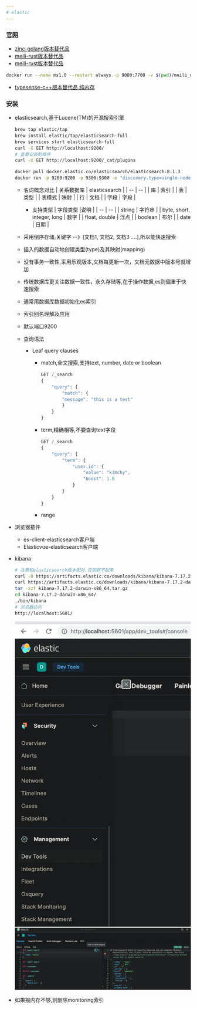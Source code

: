 ```yaml
---
# elastic
---
```


### [官网](https://www.elastic.co/)

* [zinc-golang版本替代品](https://github.com/zinclabs/zinc)
* [meili-rust版本替代品](https://github.com/meilisearch/MeiliSearch)
* [meili-rust版本替代品](https://typesense.org/)

```bash
docker run --name ms1.0 --restart always -p 9080:7700 -v $(pwd)/meili_data:/meili_data -d getmeili/meilisearch:v1.0
```

* [typesense-c++版本替代品,纯内存](https://typesense.org/)

### 安装

* elasticsearch,基于Lucene(TM)的开源搜索引擎

    ```sh
    brew tap elastic/tap
    brew install elastic/tap/elasticsearch-full
    brew services start elasticsearch-full
    curl -X GET http://localhost:9200/
    # 查看安装的插件
    curl -X GET http://localhost:9200/_cat/plugins
    ```

    ```sh
    docker pull docker.elastic.co/elasticsearch/elasticsearch:8.1.3
    docker run -p 9200:9200 -p 9300:9300 -e "discovery.type=single-node" docker.elastic.co/elasticsearch/elasticsearch:8.1.3
    ```

  * 名词概念对比
        | 关系数据库 | elasticsearch |
        | -- | -- |
        | 库 | 索引 |
        | 表 | 类型 |
        | 表模式 | 映射 |
        | 行 | 文档 |
        | 字段 | 字段 |
    * 支持类型
        | 字段类型 |说明 |
        | -- | -- |
        | string | 字符串 |
        | byte, short, integer, long | 数字 |
        | float, double | 浮点 |
        | boolean | 布尔 |
        | date | 日期 |

  * 采用倒序存储,关键字 --》[文档1, 文档2, 文档3 ....],所以能快速搜索

  * 插入的数据自动地创建类型(type)及其映射(mapping)

  * 没有事务一致性,采用乐观版本,文档每更新一次，文档元数据中版本号就增加

  * 传统数据库更关注数据一致性，永久存储等,在于操作数据,es则偏重于快速搜索

  * 通常用数据库数据初始化es索引

  * 索引别名理解及应用

  * 默认端口9200

  * 查询语法
    * Leaf query clauses
      * match,全文搜索,支持text, number, date or boolean

        ```js
        GET /_search
        {
            "query": {
                "match": {
                "message": "this is a test"
                }
            }
        }
        ```

      * term,精确相等,不要查询text字段

        ```js
        GET /_search
        {
            "query": {
                "term": {
                    "user.id": {
                        "value": "kimchy",
                        "boost": 1.0
                    }
                }
            }
        }
        ```

      * range

* 浏览器插件

  * es-client-elasticsearch客户端
  * Elasticvue-elasticsearch客户端

* kibana

    ```sh
    # 注意和elasticsearch版本配对,否则跑不起来
    curl -O https://artifacts.elastic.co/downloads/kibana/kibana-7.17.2-darwin-x86_64.tar.gz
    curl https://artifacts.elastic.co/downloads/kibana/kibana-7.17.2-darwin-x86_64.tar.gz.sha512 | shasum -a 512 -c - 
    tar -xzf kibana-7.17.2-darwin-x86_64.tar.gz
    cd kibana-7.17.2-darwin-x86_64/
    ./bin/kibana
    # 浏览器访问
    http://localhost:5601/
    ```

    ![dev](webp/elastic/kibana_dev.webp)
    ![console](webp/elastic/kibana_console.webp)

* 如果报内存不够,则删除monitoring索引
